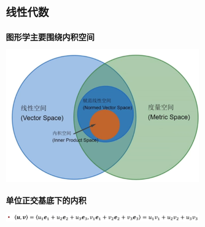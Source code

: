 # 线性代数

## 图形学主要围绕内积空间

![image-20240319151117058](images/image-20240319151117058.png)

## 单位正交基底下的内积

![image-20240319151354696](images/image-20240319151354696.png)